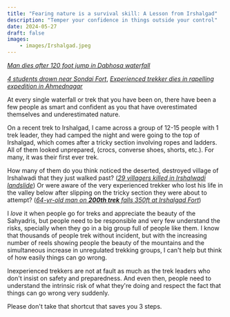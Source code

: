 ```yaml
---
title: "Fearing nature is a survival skill: A Lesson from Irshalgad"
description: "Temper your confidence in things outside your control"
date: 2024-05-27
draft: false
images:
    - images/Irshalgad.jpeg
---
```


[*Man dies after 120 foot jump in Dabhosa waterfall*](https://www.news18.com/india/man-dies-after-120-foot-jump-from-dabhosa-waterfall-in-maharashtra-friend-in-critical-condition-8879354.html)

[*4 students drown near Sondai Fort*](https://timesofindia.indiatimes.com/city/navi-mumbai/drowning-collegian-cries-for-help-3-rush-to-rescue-all-4-drown/articleshow/111181158.cms), [*Experienced trekker dies in rapelling expedition in Ahmednagar*](https://indianexpress.com/article/cities/mumbai/trekker-dies-in-rappelling-expedition-in-ahmednagar-6225069/)


At every single waterfall or trek that you have been on, there have been a few people as smart and confident as you that have overestimated themselves and underestimated nature.

On a recent trek to Irshalgad, I came across a group of 12-15 people with 1 trek leader, they had camped the night and were going to the top of Irshalgad, which comes after a tricky section involving ropes and ladders. All of them looked unprepared, (crocs, converse shoes, shorts, etc.). For many, it was their first ever trek. 

How many of them do you think noticed the deserted, destroyed village of Irshalwadi that they just walked past? ([*29 villagers killed in Irshalwadi landslide*](https://www.bbc.com/news/world-asia-66264958)) Or were aware of the very experienced trekker who lost his life in the valley below after slipping on the tricky section they were about to attempt? ([*64-yr-old man on **200th trek** falls 350ft at Irshalgad Fort*](http://toi.in/N06JVZ/a24gk))

I *love* it when people go for treks and appreciate the beauty of the Sahyadris, but people need to be responsible and very few understand the risks, specially when they go in a big group full of people like them. I know that thousands of people trek without incident, but with the increasing number of reels showing people the beauty of the mountains and the simultaneous increase in unregulated trekking groups, I can't help but think of how easily things can go wrong.

Inexperienced trekkers are not at fault as much as the trek leaders who don't insist on safety and preparedness. And even then, people need to understand the intrinsic risk of what they're doing and respect the fact that things can go wrong very suddenly.

Please don't take that shortcut that saves you 3 steps.
